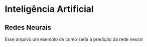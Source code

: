 # Inteligência Artificial
## Redes Neurais
Esse arquivo  um exemplo de como seria a predição da rede neural
